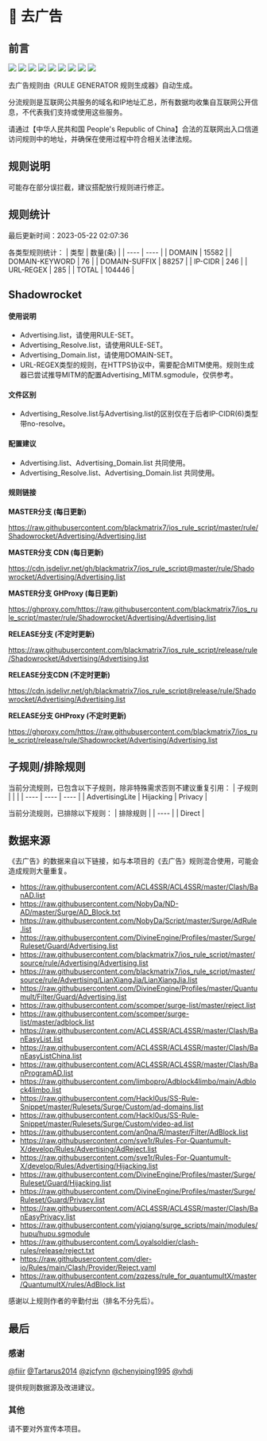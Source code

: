 # 🧸 去广告

## 前言

![](https://shields.io/badge/-移除重复规则-ff69b4) ![](https://shields.io/badge/-移除无法解析的域名-important) ![](https://shields.io/badge/-DOMAIN与DOMAIN--SUFFIX合并-green) ![](https://shields.io/badge/-DOMAIN--SUFFIX间合并-critical) ![](https://shields.io/badge/-DOMAIN与DOMAIN--KEYWORD合并-9cf) ![](https://shields.io/badge/-DOMAIN--SUFFIX与DOMAIN--KEYWORD合并-blue) ![](https://shields.io/badge/-IP--CIDR(6)合并-blueviolet) ![](https://shields.io/badge/-MITM--HOSTNAME合并-brightgreen) ![](https://shields.io/badge/-正则推导HOSTNAME-033da7) 

去广告规则由《RULE GENERATOR 规则生成器》自动生成。

分流规则是互联网公共服务的域名和IP地址汇总，所有数据均收集自互联网公开信息，不代表我们支持或使用这些服务。

请通过【中华人民共和国 People's Republic of China】合法的互联网出入口信道访问规则中的地址，并确保在使用过程中符合相关法律法规。

## 规则说明
可能存在部分误拦截，建议搭配放行规则进行修正。

## 规则统计

最后更新时间：2023-05-22 02:07:36

各类型规则统计：
| 类型 | 数量(条)  | 
| ---- | ----  |
| DOMAIN | 15582  | 
| DOMAIN-KEYWORD | 76  | 
| DOMAIN-SUFFIX | 88257  | 
| IP-CIDR | 246  | 
| URL-REGEX | 285  | 
| TOTAL | 104446  | 


## Shadowrocket 

#### 使用说明
- Advertising.list，请使用RULE-SET。
- Advertising_Resolve.list，请使用RULE-SET。
- Advertising_Domain.list，请使用DOMAIN-SET。
- URL-REGEX类型的规则，在HTTPS协议中，需要配合MITM使用。规则生成器已尝试推导MITM的配置Advertising_MITM.sgmodule，仅供参考。

#### 文件区别
- Advertising_Resolve.list与Advertising.list的区别仅在于后者IP-CIDR(6)类型带no-resolve。

#### 配置建议
- Advertising.list、Advertising_Domain.list 共同使用。
- Advertising_Resolve.list、Advertising_Domain.list 共同使用。

#### 规则链接
**MASTER分支 (每日更新)**

https://raw.githubusercontent.com/blackmatrix7/ios_rule_script/master/rule/Shadowrocket/Advertising/Advertising.list

**MASTER分支 CDN (每日更新)**

https://cdn.jsdelivr.net/gh/blackmatrix7/ios_rule_script@master/rule/Shadowrocket/Advertising/Advertising.list

**MASTER分支 GHProxy (每日更新)**

https://ghproxy.com/https://raw.githubusercontent.com/blackmatrix7/ios_rule_script/master/rule/Shadowrocket/Advertising/Advertising.list

**RELEASE分支 (不定时更新)**

https://raw.githubusercontent.com/blackmatrix7/ios_rule_script/release/rule/Shadowrocket/Advertising/Advertising.list

**RELEASE分支CDN (不定时更新)**

https://cdn.jsdelivr.net/gh/blackmatrix7/ios_rule_script@release/rule/Shadowrocket/Advertising/Advertising.list

**RELEASE分支 GHProxy (不定时更新)**

https://ghproxy.com/https://raw.githubusercontent.com/blackmatrix7/ios_rule_script/release/rule/Shadowrocket/Advertising/Advertising.list

## 子规则/排除规则

当前分流规则，已包含以下子规则，除非特殊需求否则不建议重复引用：
| 子规则  |  |  | 
| ---- | ---- | ----  |
| AdvertisingLite | Hijacking | Privacy  | 


当前分流规则，已排除以下规则：
| 排除规则  | 
| ----  |
| Direct  | 

## 数据来源

《去广告》的数据来自以下链接，如与本项目的《去广告》规则混合使用，可能会造成规则大量重复。

- https://raw.githubusercontent.com/ACL4SSR/ACL4SSR/master/Clash/BanAD.list
- https://raw.githubusercontent.com/NobyDa/ND-AD/master/Surge/AD_Block.txt
- https://raw.githubusercontent.com/NobyDa/Script/master/Surge/AdRule.list
- https://raw.githubusercontent.com/DivineEngine/Profiles/master/Surge/Ruleset/Guard/Advertising.list
- https://raw.githubusercontent.com/blackmatrix7/ios_rule_script/master/source/rule/Advertising/Advertising.list
- https://raw.githubusercontent.com/blackmatrix7/ios_rule_script/master/source/rule/Advertising/LianXiangJia/LianXiangJia.list
- https://raw.githubusercontent.com/DivineEngine/Profiles/master/Quantumult/Filter/Guard/Advertising.list
- https://raw.githubusercontent.com/scomper/surge-list/master/reject.list
- https://raw.githubusercontent.com/scomper/surge-list/master/adblock.list
- https://raw.githubusercontent.com/ACL4SSR/ACL4SSR/master/Clash/BanEasyList.list
- https://raw.githubusercontent.com/ACL4SSR/ACL4SSR/master/Clash/BanEasyListChina.list
- https://raw.githubusercontent.com/ACL4SSR/ACL4SSR/master/Clash/BanProgramAD.list
- https://raw.githubusercontent.com/limbopro/Adblock4limbo/main/Adblock4limbo.list
- https://raw.githubusercontent.com/Hackl0us/SS-Rule-Snippet/master/Rulesets/Surge/Custom/ad-domains.list
- https://raw.githubusercontent.com/Hackl0us/SS-Rule-Snippet/master/Rulesets/Surge/Custom/video-ad.list
- https://raw.githubusercontent.com/an0na/R/master/Filter/AdBlock.list
- https://raw.githubusercontent.com/sve1r/Rules-For-Quantumult-X/develop/Rules/Advertising/AdReject.list
- https://raw.githubusercontent.com/sve1r/Rules-For-Quantumult-X/develop/Rules/Advertising/Hijacking.list
- https://raw.githubusercontent.com/DivineEngine/Profiles/master/Surge/Ruleset/Guard/Hijacking.list
- https://raw.githubusercontent.com/DivineEngine/Profiles/master/Surge/Ruleset/Guard/Privacy.list
- https://raw.githubusercontent.com/ACL4SSR/ACL4SSR/master/Clash/BanEasyPrivacy.list
- https://raw.githubusercontent.com/yjqiang/surge_scripts/main/modules/hupu/hupu.sgmodule
- https://raw.githubusercontent.com/Loyalsoldier/clash-rules/release/reject.txt
- https://raw.githubusercontent.com/dler-io/Rules/main/Clash/Provider/Reject.yaml
- https://raw.githubusercontent.com/zqzess/rule_for_quantumultX/master/QuantumultX/rules/AdBlock.list


感谢以上规则作者的辛勤付出（排名不分先后）。

## 最后

### 感谢

[@fiiir](https://github.com/fiiir) [@Tartarus2014](https://github.com/Tartarus2014) [@zjcfynn](https://github.com/zjcfynn) [@chenyiping1995](https://github.com/chenyiping1995) [@vhdj](https://github.com/vhdj)

提供规则数据源及改进建议。

### 其他

请不要对外宣传本项目。